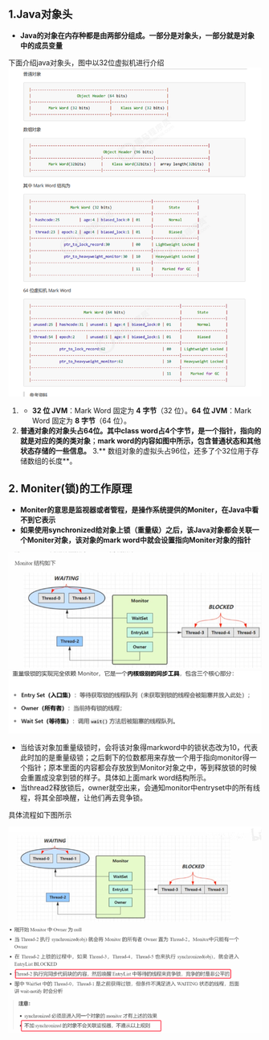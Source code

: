 ## 1.Java对象头
* **Java的对象在内存种都是由两部分组成。一部分是对象头，一部分就是对象中的成员变量**

下面介绍java对象头，图中以32位虚拟机进行介绍    
![](assets/04Moniter/file-20250805201850955.png)
1. - **32 位 JVM**：Mark Word 固定为 **4 字节**（32 位）。**64 位 JVM**：Mark Word 固定为 **8 字节**（64 位）。
2. **普通对象的对象头占64位。其中class word占4个字节，是一个指针，指向的就是对应的类的类对象**；**mark word的内容如图中所示，包含普通状态和其他状态存储的一些信息。**
3.** 数组对象的虚拟头占96位，还多了个32位用于存储数组的长度**。

## 2. Moniter(锁)的工作原理
* **Moniter的意思是监视器或者管程，是操作系统提供的Moniter，在Java中看不到它表示**
* **如果使用synchronized给对象上锁（重量级）之后，该Java对象都会关联一个Moniter对象，该对象的mark word中就会设置指向Moniter对象的指针**

![](assets/04Moniter/file-20250805202517530.png)
![](assets/04Moniter/file-20250910112121272.png)
* 当给该对象加重量级锁时，会将该对象得markword中的锁状态改为10，代表此时加的是重量级锁；之后剩下的位数都用来存放一个用于指向monitor得一个指针；原本里面的内容都会存放放到Monitor对象之中，等到释放锁的时候会重置成没拿到锁的样子。具体如上面mark word结构所示。
* 当thread2释放锁后，owner就空出来，会通知monitor中entryset中的所有线程，将其全部唤醒，让他们再去竞争锁。

具体流程如下图所示

![](assets/04Moniter/file-20250910113005030.png)